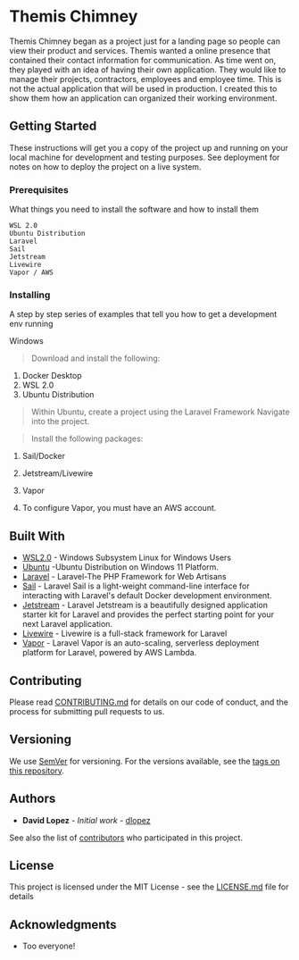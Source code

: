# Themis Chimney

Themis Chimney began as a project just for a landing page so people can view their product and services.  Themis wanted a online presence that contained their contact information for communication.  As time went on, they played with an idea of having their own application.  They would like to manage their projects, contractors, employees and employee time.  This is not the actual application that will be used in production.  I created this to show them how an application can organized their working environment.

## Getting Started

These instructions will get you a copy of the project up and running on your local machine for development and testing purposes. See deployment for notes on how to deploy the project on a live system.

### Prerequisites

What things you need to install the software and how to install them

```
WSL 2.0
Ubuntu Distribution
Laravel
Sail
Jetstream
Livewire
Vapor / AWS

```

### Installing

A step by step series of examples that tell you how to get a development env running

Windows
> Download and install the following: 
1. Docker Desktop
2. WSL 2.0
3. Ubuntu Distribution

> Within Ubuntu, create a project using the Laravel Framework
> Navigate into the project.

> Install the following packages: 
1. Sail/Docker
2. Jetstream/Livewire
3. Vapor

5. To configure Vapor, you must have an AWS account.

## Built With

* [WSL2.0](https://docs.microsoft.com/en-us/windows/wsl/about) - Windows Subsystem Linux for Windows Users
* [Ubuntu](https://ubuntu.com/) -Ubuntu Distribution on Windows 11 Platform.
* [Laravel](https://laravel.com/) - Laravel-The PHP Framework for Web Artisans
* [Sail](https://laravel.com/docs/9.x/sail) - Laravel Sail is a light-weight command-line interface for interacting with Laravel's default Docker development environment.
* [Jetstream](https://jetstream.laravel.com/1.x/introduction.html) - Laravel Jetstream is a beautifully designed application starter kit for Laravel and provides the perfect starting point for your next Laravel application. 
* [Livewire](https://laravel-livewire.com/) - Livewire is a full-stack framework for Laravel
* [Vapor](https://docs.vapor.build/1.0/introduction.html) - Laravel Vapor is an auto-scaling, serverless deployment platform for Laravel, powered by AWS Lambda. 

## Contributing

Please read [CONTRIBUTING.md](https://gist.github.com/PurpleBooth/b24679402957c63ec426) for details on our code of conduct, and the process for submitting pull requests to us.

## Versioning

We use [SemVer](http://semver.org/) for versioning. For the versions available, see the [tags on this repository](https://github.com/your/project/tags). 

## Authors

* **David Lopez** - *Initial work* - [dlopez](https://github.com/dlopez079)

See also the list of [contributors](https://github.com/your/project/contributors) who participated in this project.

## License

This project is licensed under the MIT License - see the [LICENSE.md](LICENSE.md) file for details

## Acknowledgments

* Too everyone!

